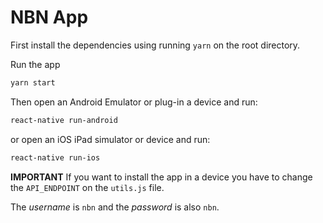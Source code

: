 # NBN App

First install the dependencies using running `yarn` on the root directory.

Run the app

```sh
yarn start
```

Then open an Android Emulator or plug-in a device and run:

```sh
react-native run-android
```

or open an iOS iPad simulator or device and run:

```sh
react-native run-ios
```

**IMPORTANT** If you want to install the app in a device you have to change the `API_ENDPOINT` on the `utils.js` file.

The _username_ is `nbn` and the _password_ is also `nbn`.

